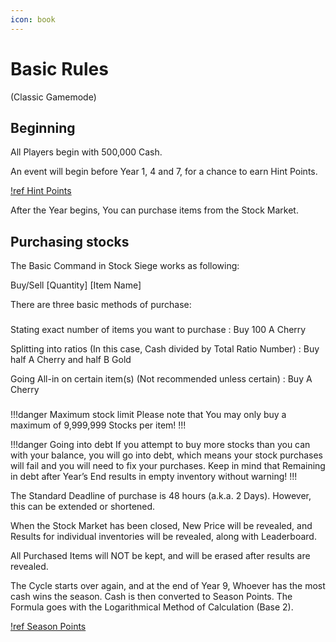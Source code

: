 ```yaml
---
icon: book
--- 
```

# Basic Rules
(Classic Gamemode)

## Beginning

All Players begin with 500,000 Cash.

An event will begin before Year 1, 4 and 7, for a chance to earn Hint Points.

[!ref Hint Points](/mechanics/hint-points)

After the Year begins, You can purchase items from the Stock Market.


## Purchasing stocks

The Basic Command in Stock Siege works as following:

Buy/Sell [Quantity] [Item Name]

There are three basic methods of purchase:

###

Stating exact number of items you want to purchase
:   Buy 100 A Cherry

Splitting into ratios (In this case, Cash divided by Total Ratio Number)
:   Buy half A Cherry and half B Gold

Going All-in on certain item(s) (Not recommended unless certain)
:   Buy A Cherry

###

!!!danger Maximum stock limit
Please note that You may only buy a maximum of 9,999,999 Stocks per item!
!!!

!!!danger Going into debt
If you attempt to buy more stocks than you can with your balance, you will go into debt, which means your stock purchases will fail and you will need to fix your purchases.
Keep in mind that Remaining in debt after Year’s End results in empty inventory without warning!
!!!

The Standard Deadline of purchase is 48 hours (a.k.a. 2 Days). However, this can be extended or shortened.

When the Stock Market has been closed, New Price will be revealed, and Results for individual inventories will be revealed, along with Leaderboard.

All Purchased Items will NOT be kept, and will be erased after results are revealed.

The Cycle starts over again, and at the end of Year 9, Whoever has the most cash wins the season.
Cash is then converted to Season Points. The Formula goes with the Logarithmical Method of Calculation (Base 2).

[!ref Season Points](/mechanics/season-points)
